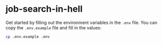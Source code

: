 # job-search-in-hell

Get started by filling out the environment variables in the `.env` file.
You can copy the `.env.example` file and fill in the values:

```bash
cp .env.example .env
```
